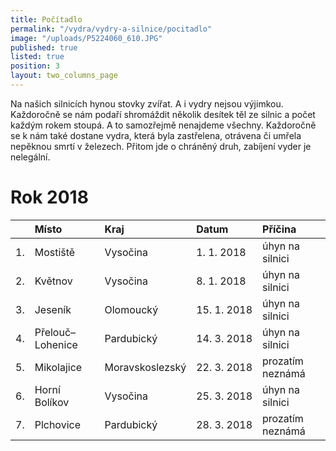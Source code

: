 ```yaml
---
title: Počítadlo
permalink: "/vydra/vydry-a-silnice/pocitadlo"
image: "/uploads/P5224060_610.JPG"
published: true
listed: true
position: 3
layout: two_columns_page
---
```

Na našich silnicích hynou stovky zvířat. A i vydry nejsou výjimkou.
Každoročně se nám podaří shromáždit několik desítek těl ze silnic
a počet každým rokem stoupá. A to samozřejmě nenajdeme
všechny. Každoročně se k nám také dostane vydra, která byla zastřelena,
otrávena či umřela nepěknou smrtí v železech. Přitom jde o chráněný
druh, zabíjení vyder je nelegální.

# Rok 2018

|    | Místo            | Kraj            | Datum       | Příčina          |
|:---|:-----------------|:----------------|:------------|:-----------------|
| 1. | Mostiště         | Vysočina        | 1. 1. 2018  | úhyn na silnici  |
| 2. | Květnov          | Vysočina        | 8. 1. 2018  | úhyn na silnici  |
| 3. | Jeseník          | Olomoucký       | 15. 1. 2018 | úhyn na silnici  |
| 4. | Přelouč–Lohenice | Pardubický      | 14. 3. 2018 | úhyn na silnici  |
| 5. | Mikolajice       | Moravskoslezský | 22. 3. 2018 | prozatím neznámá |
| 6. | Horní Bolíkov    | Vysočina        | 25. 3. 2018 | úhyn na silnici  |
| 7. | Plchovice        | Pardubický      | 28. 3. 2018 | prozatím neznámá |
